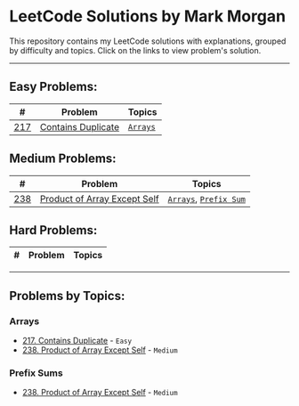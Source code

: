 # LeetCode Solutions by Mark Morgan

This repository contains my LeetCode solutions with explanations, grouped by difficulty and topics. Click on the links to view problem's solution.

---

## Easy Problems:

| #                                      | Problem                                               | Topics              |
| -------------------------------------- | ----------------------------------------------------- | ------------------- |
| [217](Problems/217-containsDuplicate/) | [Contains Duplicate](Problems/217-containsDuplicate/) | [`Arrays`](#arrays) |

## Medium Problems:

| #                                      | Problem                                                         | Topics                                            |
| -------------------------------------- | --------------------------------------------------------------- | ------------------------------------------------- |
| [238](Problems/238-productExceptSelf/) | [Product of Array Except Self](Problems/238-productExceptSelf/) | [`Arrays`](#arrays), [`Prefix Sum`](#prefix-sums) |

## Hard Problems:

| #   | Problem | Topics |
| --- | ------- | ------ |

---

## Problems by Topics:

### Arrays

- [217. Contains Duplicate](Problems/217-containsDuplicate/) - `Easy`
- [238. Product of Array Except Self](Problems/238-productExceptSelf/) - `Medium`

### Prefix Sums

- [238. Product of Array Except Self](Problems/238-productExceptSelf/) - `Medium`
